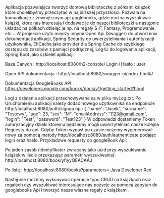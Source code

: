 Aplikacja pozwalająca tworzyć domową biblioteczkę z półkami książek które chcielibyśmy przeczytać w najbliższej przyszłości. Pozwala na komunikację z zewnętrznym api goglebooks, gdzie można wyszukiwać książki, które nas interesują i dodawać je do naszej biblioteczki a następnie układać na półkach dzieląc je np. na regały S-F, Fantasy, Programowanie,  etc...  W projekcie użyto między innymi Open Api (Swagger) do utworzenia dokumentacji aplikacji, Spring Security do uwierzytelniania i autentykacji użytkownika, EhCache jako provider dla Spring Cache do szybkiego dostępu do zasobów z pamięci podręcznej, Log4J do logowania aplikacji, Spring Boot jako szkielet aplikacji.

Baza Danych :
http://localhost:8080/h2-console/
Login i Hasło : user

Open API dokumentacja :
http://localhost:8080/swagger-ui/index.html#/ 

Dokumentacja GoogleBooks API :
https://developers.google.com/books/docs/v1/getting_started?hl=pl

Logi z działania aplikacji przechowywane są w pliku myLog.txt. 
Po Uruchomieniu aplikacji należy dodać nowego użytkownika na endpoincie http://localhost:8080/auth/signup np.:
{
        "name": "Jacek",
        "surname": "Testowy",
        "age": 23,
        "sex": "M",
        "emailAddress": "1123@gmail.com",
        "login": "Test",
        "password": "Test123"
    }
W odpowiedzi dostaniemy Token autoryzacyjny dzięki któremu będziemy mogli uwierzytelniać nasze kolejne Requesty do api.
Gdyby Token wygasł po czasie możemy wygenerować nowy za pomocą metody http://localhost:8080/auth/authenticate podając login oraz hasło. 
Przykładowe requesty do googleBook Api:

Po jeden zasób (identyfikator zwracany jako uuid przy wyszukiwaniu książek w liscie przekazując parametr wyszukiwania):
http://localhost:8080/book/yfIyyQEACAAJ

Po listę : 
http://localhost:8080/books?parameters= Java Developer Red

Następnie możemy wykonywać operacje typu CRUD na książkach oraz regałach czy wyszukiwać interesujące nas pozycje za pomocą zapytań do googlebooks Api i tworzyć nasze własne regały z książkami. 
